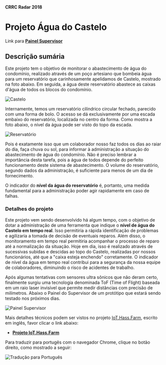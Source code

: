 #### CRRC Radar 2018

# Projeto Água do Castelo

Link para **[Painel Supervisor](http://recreiocanoas.ddns.net:8123 "Painel Supervisor")**
## Descrição sumária

Este projeto tem o objetivo de monitorar o abastecimento de água do condomínio, realizado através de um poço artesiano que bombeia água para um reservatório que carinhosamente apelidamos de Castelo, mostrado na foto abaixo. Em seguida, a água deste reservatório abastece as caixas d'água de todos os blocos do condomínio.

![Castelo](https://i.imgur.com/PHaHO0v.png)

Internamente, temos um reservatório cilíndrico circular fechado, parecido com uma forma de bolo. O acesso se dá exclusivamente por uma escada embaixo do reservatório, localizada no centro da forma. Como mostra a foto abaixo, o nível da água pode ser visto do topo da escada.

![Reservatório](https://i.imgur.com/1AcOmRi.png)

Pois é exatamente isso que um colaborador nosso faz todos os dias ao raiar do dia, faça chuva ou sol, para informar à administração a situação do abastecimento de água do condomínio. Não é preciso lembrar a importância desta tarefa, pois a água de todos depende do perfeito funcionamento deste sistema de abastecimento. O volume do reservatório, segundo dados da administração, é suficiente para menos de um dia de fornecimento.

O indicador do **nível da água do reservatório** é, portanto, uma medida fundamental para a administração poder agir rapidamente em caso de falhas.

### Detalhes do projeto

Este projeto vem sendo desenvolvido há algum tempo, com o objetivo de dotar a administração de uma ferramenta que indique o **nível de água do Castelo em tempo real**. Isso permitiria a rápida identificação de problemas e agilizaria a tomada de decisão de  eventuais reparos. Além disso, o monitoramento em tempo real permitiria acompanhar o processo de reparo até a normalização da situação. Hoje em dia, isso é realizado através de sucessivas subidas e descidas ao topo do Castelo, realizadas por nossos funcionários, até que a "caixa esteja enchendo" corretamente. O indicador de nível da água em tempo real contribui  para a segurança da nossa equipe de colaboradores, diminuindo o risco de acidentes de trabalho. 

Após algumas tentativas com sensores ultra sônicos que não deram certo, finalmente surgiu uma tecnologia denominada ToF (Time of Flight) baseada em um raio laser invisível que permite medir distâncias com precisão de milímetros. Abaixo o Painel do Supervisor de um protótipo que estará sendo testado nos próximos dias.

![Painel Supervisor](https://i.imgur.com/rWDB3bC.png)

Mais detalhes técnicos podem ser vistos no projeto [IoT.Hass.Farm](https://github.com/josemotta/IoT.Hass.Farm "IoT.Hass.Farm"), escrito em inglês, favor clicar o link abaixo:

- **[ Projeto IoT.Hass.Farm](https://github.com/josemotta/IoT.Hass.Farm "IoT.Hass.Farm")**

Para traduzir para portugês com o navegador Chrome, clique no botão direito, como mostrado a seguir:

![Tradução para Português](https://i.imgur.com/9MAkKZ7.png)

